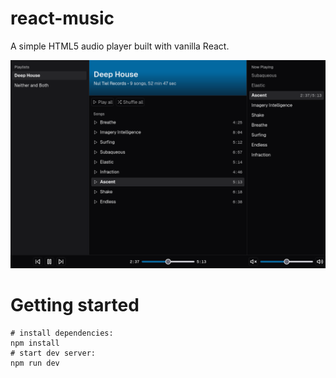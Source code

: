 # react-music

A simple HTML5 audio player built with vanilla React.

![screenshot](./screenshot.png)

# Getting started

```shell-script
# install dependencies:
npm install
# start dev server:
npm run dev
```
